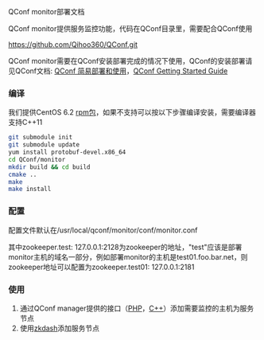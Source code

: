 QConf monitor部署文档



QConf monitor提供服务监控功能，代码在QConf目录里，需要配合QConf使用

https://github.com/Qihoo360/QConf.git



QConf monitor需要在QConf安装部署完成的情况下使用，QConf的安装部署请见QConf文档: [QConf 简易部署和使用](https://github.com/Qihoo360/QConf/wiki/QConf-%E7%AE%80%E6%98%93%E9%83%A8%E7%BD%B2%E5%92%8C%E4%BD%BF%E7%94%A8)，[QConf Getting Started Guide](https://github.com/Qihoo360/QConf/blob/master/doc/QConf%20Getting%20Started%20Guide.md)

### 编译

我们提供CentOS 6.2 [rpm包](https://github.com/Qihoo360/QConf/releases/tag/1.2.1)，如果不支持可以按以下步骤编译安装，需要编译器支持C++11

```bash
git submodule init
git submodule update
yum install protobuf-devel.x86_64
cd QConf/monitor
mkdir build && cd build
cmake ..
make
make install
```



### 配置



配置文件默认在/usr/local/qconf/monitor/conf/monitor.conf

其中zookeeper.test: 127.0.0.1:2128为zookeeper的地址，"test"应该是部署monitor主机的域名一部分，例如部署monitor的主机是test01.foo.bar.net，则zookeeper地址可以配置为zookeeper.test01: 127.0.0.1:2181



### 使用



1. 通过QConf manager提供的接口（[PHP](https://github.com/Qihoo360/QConf/wiki/QConf-%E7%AE%A1%E7%90%86%E7%AB%AF%E6%8E%A5%E5%8F%A3%EF%BC%88PHP%EF%BC%89)，[C++](https://github.com/Qihoo360/QConf/wiki/QConf-%E7%AE%A1%E7%90%86%E7%AB%AF%E6%8E%A5%E5%8F%A3%EF%BC%88C---%EF%BC%89)）添加需要监控的主机为服务节点
2. 使用[zkdash](https://github.com/ireaderlab/zkdash)添加服务节点

